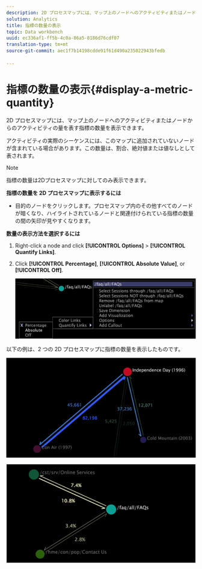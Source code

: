 ```yaml
---
description: 2D プロセスマップには、マップ上のノードへのアクティビティまたはノードからのアクティビティの量を表す指標の数量を表示できます。
solution: Analytics
title: 指標の数量の表示
topic: Data workbench
uuid: ec336af1-ff5b-4c0a-86a5-8186d76cdf07
translation-type: tm+mt
source-git-commit: aec1f7b14198cdde91f61d490a235022943bfedb

---
```



# 指標の数量の表示{#display-a-metric-quantity}

2D プロセスマップには、マップ上のノードへのアクティビティまたはノードからのアクティビティの量を表す指標の数量を表示できます。

アクティビティの実際のシーケンスには、このマップに追加されていないノードが含まれている場合があります。この数量は、割合、絶対値または値なしとして表されます。

>[!NOTE]
>
>指標の数量は2Dプロセスマップに対してのみ表示できます。

**指標の数量を 2D プロセスマップに表示するには**

* 目的のノードをクリックします。プロセスマップ内のその他すべてのノードが暗くなり、ハイライトされているノードと関連付けられている指標の数量の間の矢印が見やすくなります。

**数量の表示方法を選択するには**

1. Right-click a node and click **[!UICONTROL Options]** > **[!UICONTROL Quantify Links]**.
1. Click **[!UICONTROL Percentage]**, **[!UICONTROL Absolute Value]**, or **[!UICONTROL Off]**.

   ![](assets/mnu_2DProcessMap_quantifyLinks.png)

以下の例は、2 つの 2D プロセスマップに指標の数量を表示したものです。

![](assets/vis_2DProcessMap_DisplayMetricQuantities_Movies.png)

![](assets/client-met.png)

